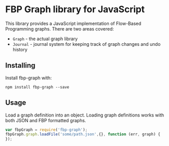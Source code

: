 FBP Graph library for JavaScript
================================

This library provides a JavaScript implementation of Flow-Based Programming graphs. There are two areas covered:

* `Graph` - the actual graph library
* `Journal` - journal system for keeping track of graph changes and undo history

## Installing

Install fbp-graph with:

```
npm install fbp-graph --save
```

## Usage

Load a graph definition into an object. Loading graph definitions works with both JSON and FBP formatted graphs.

```javascript
var fbpGraph = require('fbp-graph');
fbpGraph.graph.loadFile('some/path.json',{}, function (err, graph) {
});
```
